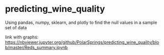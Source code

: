 # predicting_wine_quality
Using pandas, numpy, sklearn, and plotly to find the null values in a sample set of data







link with graphs: https://nbviewer.jupyter.org/github/PolarSprings/predicting_wine_quality/blob/master/Reds_summary.ipynb
